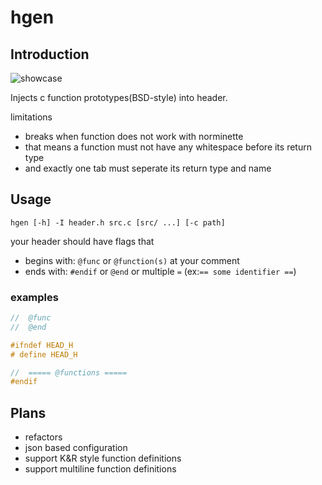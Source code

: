 # hgen

## Introduction

![showcase](https://user-images.githubusercontent.com/83401142/144825570-210f51ed-ddfc-4a14-b84a-10db1aac8563.gif)

Injects c function prototypes(BSD-style) into header.

limitations
- breaks when function does not work with norminette
- that means a function must not have any whitespace before its return type
- and exactly one tab must seperate its return type and name

## Usage

`hgen [-h] -I header.h src.c [src/ ...] [-c path]`

your header should have flags that

- begins with: `@func` or `@function(s)` at your comment
- ends with: `#endif` or `@end` or multiple `=` (ex:`== some identifier ==`)

### examples

```c
//	@func
//	@end
```

```c
#ifndef HEAD_H
# define HEAD_H

//	===== @functions =====
#endif
```

## Plans

- refactors
- json based configuration
- support K&R style function definitions
- support multiline function definitions
